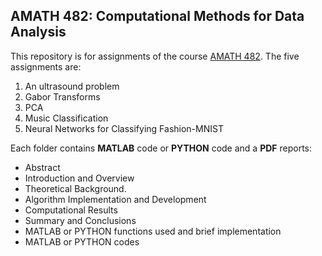 ## AMATH 482: Computational Methods for Data Analysis
This repository is for assignments of the course [AMATH 482](https://canvas.uw.edu/courses/1352847). The five assignments are:
1. An ultrasound problem
2. Gabor Transforms
3. PCA
4. Music Classification
5. Neural Networks for Classifying Fashion-MNIST

Each folder contains **MATLAB** code or **PYTHON** code and a **PDF** reports:

- Abstract
- Introduction and Overview
- Theoretical Background. 
- Algorithm Implementation and Development
- Computational Results
- Summary and Conclusions 
- MATLAB or PYTHON functions used and brief implementation  
- MATLAB or PYTHON codes
